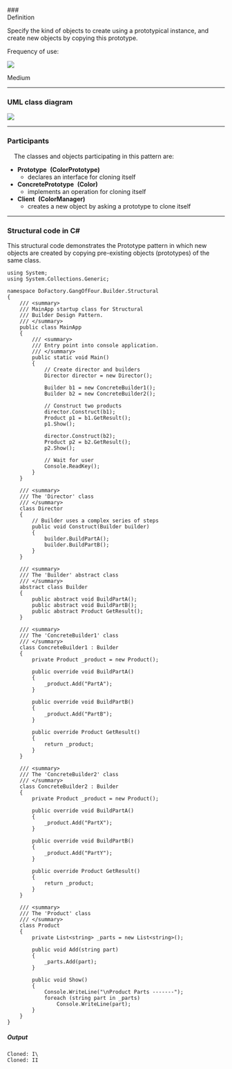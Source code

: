 ###\
Definition

Specify the kind of objects to create using a prototypical instance, and create new objects by copying this prototype.

Frequency of use:

![](https://www.dofactory.com/images/use_medium.gif)

Medium

* * * * *

### UML class diagram

![](https://www.dofactory.com/images/diagrams/net/prototype.gif)

* * * * *

### Participants

    The classes and objects participating in this pattern are:

-   **Prototype**  **(ColorPrototype)**
    -   declares an interface for cloning itself
-   **ConcretePrototype**  **(Color)**
    -   implements an operation for cloning itself
-   **Client**  **(ColorManager)**
    -   creates a new object by asking a prototype to clone itself

* * * * *

### Structural code in C#

This structural code demonstrates the Prototype pattern in which new objects are created by copying pre-existing objects (prototypes) of the same class.

	using System;
	using System.Collections.Generic;

	namespace DoFactory.GangOfFour.Builder.Structural
	{
	    /// <summary>
	    /// MainApp startup class for Structural
	    /// Builder Design Pattern.
	    /// </summary>
	    public class MainApp
	    {
	        /// <summary>
	        /// Entry point into console application.
	        /// </summary>
	        public static void Main()
	        {
	            // Create director and builders
	            Director director = new Director();

	            Builder b1 = new ConcreteBuilder1();
	            Builder b2 = new ConcreteBuilder2();

	            // Construct two products
	            director.Construct(b1);
	            Product p1 = b1.GetResult();
	            p1.Show();

	            director.Construct(b2);
	            Product p2 = b2.GetResult();
	            p2.Show();

	            // Wait for user
	            Console.ReadKey();
	        }
	    }

	    /// <summary>
	    /// The 'Director' class
	    /// </summary>
	    class Director
	    {
	        // Builder uses a complex series of steps
	        public void Construct(Builder builder)
	        {
	            builder.BuildPartA();
	            builder.BuildPartB();
	        }
	    }

	    /// <summary>
	    /// The 'Builder' abstract class
	    /// </summary>
	    abstract class Builder
	    {
	        public abstract void BuildPartA();
	        public abstract void BuildPartB();
	        public abstract Product GetResult();
	    }

	    /// <summary>
	    /// The 'ConcreteBuilder1' class
	    /// </summary>
	    class ConcreteBuilder1 : Builder
	    {
	        private Product _product = new Product();

	        public override void BuildPartA()
	        {
	            _product.Add("PartA");
	        }

	        public override void BuildPartB()
	        {
	            _product.Add("PartB");
	        }

	        public override Product GetResult()
	        {
	            return _product;
	        }
	    }

	    /// <summary>
	    /// The 'ConcreteBuilder2' class
	    /// </summary>
	    class ConcreteBuilder2 : Builder
	    {
	        private Product _product = new Product();

	        public override void BuildPartA()
	        {
	            _product.Add("PartX");
	        }

	        public override void BuildPartB()
	        {
	            _product.Add("PartY");
	        }

	        public override Product GetResult()
	        {
	            return _product;
	        }
	    }

	    /// <summary>
	    /// The 'Product' class
	    /// </summary>
	    class Product
	    {
	        private List<string> _parts = new List<string>();

	        public void Add(string part)
	        {
	            _parts.Add(part);
	        }

	        public void Show()
	        {
	            Console.WriteLine("\nProduct Parts -------");
	            foreach (string part in _parts)
	                Console.WriteLine(part);
	        }
	    }
	}

##### Output

	Cloned: I\
	Cloned: II